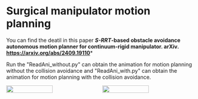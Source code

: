 # Surgical manipulator motion planning
You can find the deatil in this paper 
 ***S-RRT*-based obstacle avoidance autonomous motion planner for continuum-rigid manipulator. arXiv. https://arxiv.org/abs/2409.19110***
 
 Run the "ReadAni_without.py" can obtain the animation for motion planning without the collision avoidance and "ReadAni_with.py" can obtain the animation for motion planning with the collision avoidance.
 <div style="display: flex; gap: 10px;">
    <img src="https://github.com/user-attachments/assets/2253d446-1755-4a29-87f4-c68099af8335" style="width: 50%;">
    <img src="https://github.com/user-attachments/assets/b954ad3a-291b-4c16-817e-1f10da2943d9" style="width: 50%;">
</div>


 


